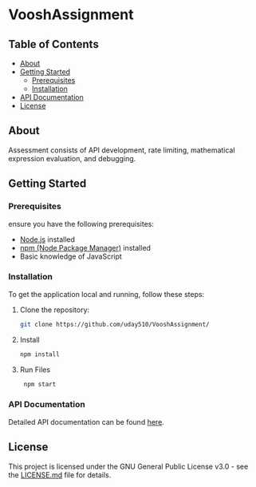 # VooshAssignment

## Table of Contents

- [About](#about)
- [Getting Started](#getting-started)
    - [Prerequisites](#prerequisites)
    - [Installation](#installation)
- [API Documentation](#api-documentation)
- [License](#license)

## About

Assessment consists of API development, rate limiting, mathematical expression evaluation, and debugging.

## Getting Started

### Prerequisites

ensure you have the following prerequisites:

- [Node.js](https://nodejs.org/) installed
- [npm (Node Package Manager)](https://www.npmjs.com/) installed
- Basic knowledge of JavaScript

### Installation

To get the application local and running, follow these steps:

1. Clone the repository:

   ```bash
   git clone https://github.com/uday510/VooshAssignment/

2. Install
   ```bash
   npm install
3. Run Files
   ```bash
    npm start
   
### API Documentation

Detailed API documentation can be found [here](https://lunar-astronaut-788342.postman.co/workspace/New-Team-Workspace~bc99495e-a6e5-4a07-a96a-db664aa475fb/collection/18252587-6c500391-3105-4f5e-9222-ddc8ecf9ebb7?action=share&creator=18252587).

## License

This project is licensed under the GNU General Public License v3.0 - see the [LICENSE.md](LICENSE.md) file for details.

      
    



